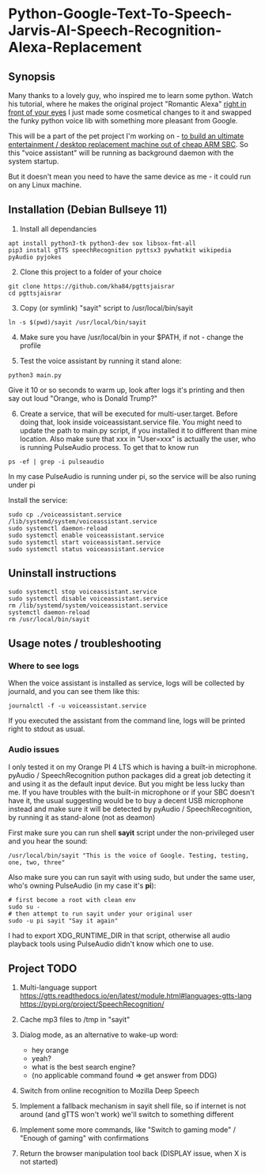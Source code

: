 # Python-Google-Text-To-Speech-Jarvis-AI-Speech-Recognition-Alexa-Replacement


## Synopsis

Many thanks to a lovely guy, who inspired me to learn some python. 
Watch his tutorial, where he makes the original project "Romantic Alexa" [right in front of your eyes](https://www.youtube.com/watch?v=AWvsXxDtEkU)
I just made some cosmetical changes to it and swapped the funky python voice lib with something more pleasant from Google.

This will be a part of the pet project I'm working on - [to build an ultimate entertainment / desktop replacement machine out of cheap ARM SBC](https://orange-pi-4-lts.blogspot.com/p/todo.html). So this "voice assistant" will be running as background daemon with the system startup.

But it doesn't mean you need to have the same device as me - it could run on any Linux machine. 

## Installation (Debian Bullseye 11)


1. Install all dependancies

```
apt install python3-tk python3-dev sox libsox-fmt-all
pip3 install gTTS speechRecognition pyttsx3 pywhatkit wikipedia pyAudio pyjokes

```

2. Clone this project to a folder of your choice

```
git clone https://github.com/kha84/pgttsjaisrar
cd pgttsjaisrar
```

3. Copy (or symlink) "sayit" script to /usr/local/bin/sayit

```
ln -s $(pwd)/sayit /usr/local/bin/sayit
```

4. Make sure you have /usr/local/bin in your $PATH, if not - change the profile

5. Test the voice assistant by running it stand alone:

```
python3 main.py
```

Give it 10 or so seconds to warm up, look after logs it's printing and then say out loud "Orange, who is Donald Trump?"

6. Create a service, that will be executed for multi-user.target.
Before doing that, look inside voiceassistant.service file. 
You might need to update the path to main.py script, if you installed it to different than mine location.
Also make sure that xxx in "User=xxx" is actually the user, who is running PulseAudio process. To get that to know run 
```
ps -ef | grep -i pulseaudio
```
In my case PulseAudio is running under pi, so the service will be also runing under pi

Install the service:
```
sudo cp ./voiceassistant.service /lib/systemd/system/voiceassistant.service 
sudo systemctl daemon-reload 
sudo systemctl enable voiceassistant.service 
sudo systemctl start voiceassistant.service 
sudo systemctl status voiceassistant.service
```

## Uninstall instructions

```
sudo systemctl stop voiceassistant.service
sudo systemctl disable voiceassistant.service
rm /lib/systemd/system/voiceassistant.service 
systemctl daemon-reload
rm /usr/local/bin/sayit
```

## Usage notes / troubleshooting

### Where to see logs

When the voice assistant is installed as service, logs will be collected by journald, and you can see them like this:
```
journalctl -f -u voiceassistant.service
```

If you executed the assistant from the command line, logs will be printed right to stdout as usual.

### Audio issues

I only tested it on my Orange PI 4 LTS which is having a built-in microphone.
pyAudio / SpeechRecognition puthon packages did a great job detecting it and using it as the default input device. But you might be less lucky than me.
If you have troubles with the built-in microphone or if your SBC doesn't have it, the usual suggesting would be to buy a decent USB microphone 
instead and make sure it will be detected by pyAudio / SpeechRecognition, by running it as stand-alone (not as deamon)

First make sure you can run shell **sayit** script under the non-privileged user and you hear the sound:
```
/usr/local/bin/sayit "This is the voice of Google. Testing, testing, one, two, three"
```

Also make sure you can run sayit with using sudo, but under the same user, who's owning PulseAudio (in my case it's **pi**):

```
# first become a root with clean env
sudo su -
# then attempt to run sayit under your original user
sudo -u pi sayit "Say it again"
```
I had to export XDG_RUNTIME_DIR in that script, otherwise all audio playback tools using PulseAudio didn't know which one to use. 


## Project TODO
  
1. Multi-language support
   https://gtts.readthedocs.io/en/latest/module.html#languages-gtts-lang
   https://pypi.org/project/SpeechRecognition/
   
3. Cache mp3 files to /tmp in "sayit"

4. Dialog mode, as an alternative to wake-up word:
    - hey orange
    - yeah?
    - what is the best search engine?
    - (no applicable command found => get answer from DDG)

5. Switch from online recognition to Mozilla Deep Speech

6. Implement a fallback mechanism in sayit shell file, so if internet is not around (and gTTS won't work) we'll switch to something different 

7. Implement some more commands, like "Switch to gaming mode" / "Enough of gaming" with confirmations

8. Return the browser manipulation tool back (DISPLAY issue, when X is not started)
